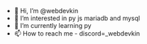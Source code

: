 - 👋 Hi, I’m @webdevkin
- 👀 I’m interested in py js mariadb and mysql
- 🌱 I’m currently learning py
- 📫 How to reach me - discord=_webdevkin

<!---
dev-kinsukghosh/dev-kinsukghosh is a ✨ special ✨ repository because its `README.md` (this file) appears on your GitHub profile.
You can click the Preview link to take a look at your changes.
--->
